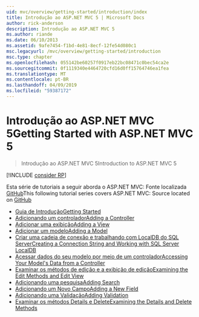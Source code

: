 ```yaml
---
uid: mvc/overview/getting-started/introduction/index
title: Introdução ao ASP.NET MVC 5 | Microsoft Docs
author: rick-anderson
description: Introdução ao ASP.NET MVC 5
ms.author: riande
ms.date: 06/10/2013
ms.assetid: 9afe7454-f1bd-4e81-8ecf-12fe54d080c1
msc.legacyurl: /mvc/overview/getting-started/introduction
msc.type: chapter
ms.openlocfilehash: 055142be60257f0917eb22bc08471c0bec54ca2e
ms.sourcegitcommit: 0f1119340e4464720cfd16d0ff15764746ea1fea
ms.translationtype: MT
ms.contentlocale: pt-BR
ms.lasthandoff: 04/09/2019
ms.locfileid: "59387172"
---
```

# <a name="getting-started-with-aspnet-mvc-5"></a><span data-ttu-id="da4be-103">Introdução ao ASP.NET MVC 5</span><span class="sxs-lookup"><span data-stu-id="da4be-103">Getting Started with ASP.NET MVC 5</span></span>

> <span data-ttu-id="da4be-104">Introdução ao ASP.NET MVC 5</span><span class="sxs-lookup"><span data-stu-id="da4be-104">Introduction to ASP.NET MVC 5</span></span>

[!INCLUDE [consider RP](../../../../includes/razor.md)]

<span data-ttu-id="da4be-105">Esta série de tutoriais a seguir aborda o ASP.NET MVC: Fonte localizada [GitHub](https://github.com/aspnet/AspNetDocs/tree/master/aspnet/mvc/overview/getting-started/introduction/sample/MvcMovie/MvcMovie)</span><span class="sxs-lookup"><span data-stu-id="da4be-105">This following tutorial series covers ASP.NET MVC: Source located on [GitHub](https://github.com/aspnet/AspNetDocs/tree/master/aspnet/mvc/overview/getting-started/introduction/sample/MvcMovie/MvcMovie)</span></span>

- [<span data-ttu-id="da4be-106">Guia de Introdução</span><span class="sxs-lookup"><span data-stu-id="da4be-106">Getting Started</span></span>](getting-started.md)
- [<span data-ttu-id="da4be-107">Adicionando um controlador</span><span class="sxs-lookup"><span data-stu-id="da4be-107">Adding a Controller</span></span>](adding-a-controller.md)
- [<span data-ttu-id="da4be-108">Adicionar uma exibição</span><span class="sxs-lookup"><span data-stu-id="da4be-108">Adding a View</span></span>](adding-a-view.md)
- [<span data-ttu-id="da4be-109">Adicionar um modelo</span><span class="sxs-lookup"><span data-stu-id="da4be-109">Adding a Model</span></span>](adding-a-model.md)
- [<span data-ttu-id="da4be-110">Criar uma cadeia de conexão e trabalhando com LocalDB do SQL Server</span><span class="sxs-lookup"><span data-stu-id="da4be-110">Creating a Connection String and Working with SQL Server LocalDB</span></span>](creating-a-connection-string.md)
- [<span data-ttu-id="da4be-111">Acessar dados do seu modelo por meio de um controlador</span><span class="sxs-lookup"><span data-stu-id="da4be-111">Accessing Your Model's Data from a Controller</span></span>](accessing-your-models-data-from-a-controller.md)
- [<span data-ttu-id="da4be-112">Examinar os métodos de edição e a exibição de edição</span><span class="sxs-lookup"><span data-stu-id="da4be-112">Examining the Edit Methods and Edit View</span></span>](examining-the-edit-methods-and-edit-view.md)
- [<span data-ttu-id="da4be-113">Adicionando uma pesquisa</span><span class="sxs-lookup"><span data-stu-id="da4be-113">Adding Search</span></span>](adding-search.md)
- [<span data-ttu-id="da4be-114">Adicionando um Novo Campo</span><span class="sxs-lookup"><span data-stu-id="da4be-114">Adding a New Field</span></span>](adding-a-new-field.md)
- [<span data-ttu-id="da4be-115">Adicionando uma Validação</span><span class="sxs-lookup"><span data-stu-id="da4be-115">Adding Validation</span></span>](adding-validation.md)
- [<span data-ttu-id="da4be-116">Examinar os métodos Details e Delete</span><span class="sxs-lookup"><span data-stu-id="da4be-116">Examining the Details and Delete Methods</span></span>](examining-the-details-and-delete-methods.md)
